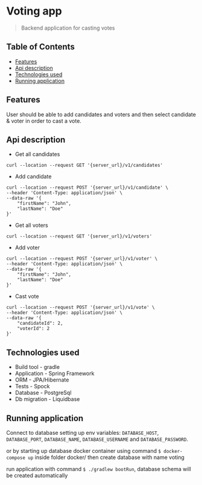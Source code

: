 # Voting app

> Backend application for casting votes

## Table of Contents

<!-- TOC -->

* [Features](#features)
* [Api description](#api-description)
* [Technologies used](#technologies-used)
* [Running application](#running-application)

<!-- TOC -->

## Features

User should be able to add candidates and voters and then select candidate & voter in order to cast a vote.

## Api description

* Get all candidates

```shell
curl --location --request GET '{server_url}/v1/candidates'
```

* Add candidate

```shell
curl --location --request POST '{server_url}/v1/candidate' \
--header 'Content-Type: application/json' \
--data-raw '{
    "firstName": "John",
    "lastName": "Doe"
}'
```

* Get all voters

```shell
curl --location --request GET '{server_url}/v1/voters'
```

* Add voter

```shell
curl --location --request POST '{server_url}/v1/voter' \
--header 'Content-Type: application/json' \
--data-raw '{
    "firstName": "John",
    "lastName": "Doe"
}'
```

* Cast vote

```shell
curl --location --request POST '{server_url}/v1/vote' \
--header 'Content-Type: application/json' \
--data-raw '{
    "candidateId": 2,
    "voterId": 2
}'
```

## Technologies used

* Build tool - gradle
* Application - Spring Framework
* ORM - JPA/Hibernate
* Tests - Spock
* Database - PostgreSql
* Db migration - Liquidbase

## Running application

Connect to database setting up env variables: `DATABASE_HOST`,  `DATABASE_PORT`, `DATABASE_NAME`, `DATABASE_USERNAME`
and `DATABASE_PASSWORD`.

or by starting up database docker container using command `$ docker-compose up` inside folder docker/
then create database with name voting

run application with command `$ ./gradlew bootRun`,
database schema will be created automatically
